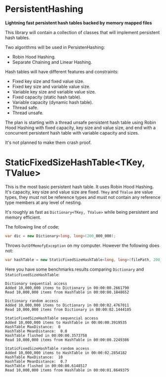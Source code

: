 # PersistentHashing
<strong>Lightning fast persistent hash tables backed by memory mapped files</strong>

This library will contain a collection of classes that will implement
persistent hash tables. 

Two algorithms will be used in PersistenHashing:
  * Robin Hood Hashing.
  * Separate Chaining and Linear Hashing.

Hash tables will have different features and constraints:
  * Fixed key size and fixed value size.
  * Fixed key size and variable value size.
  * Variable key size and variable value size.
  * Fixed capacity (static hash table).
  * Variable capacity (dynamic hash table).
  * Thread safe.
  * Thread unsafe.

The plan is starting with a thread unsafe persistent hash table using Robin Hood Hashing with fixed capacity,
key size and value size, and end with a concurrent persistent hash table with variable capacity and sizes.

It's not planned to make them crash proof.

# StaticFixedSizeHashTable<TKey, TValue>

This is the most basic persistent hash table. It uses Robin Hood Hashing. It's capacity, key size and value size are fixed.
`TKey` and `TValue` are value types, they must not be reference types and must not contain any reference type members at any level of nesting.

It's roughly as fast as `Dictionary<TKey, TValue>` while being persistent and memory efficient.

The following line of code:

```csharp
var dic = new Dictionary<long, long>(200_000_000);
```

Throws `OutOfMemofyException` on my computer. However the following does not:


```csharp
var hashTable = new StaticFixedSizeHashTable<long, long>(filePath, 200_000_000);
```



Here you have some benchmarks results comparing `Dictionary` and `StaticFixedSizeHashTable`:


```
Dictionary sequential access
Added 10,000,000 items to Dictionary in 00:00:00.2661790
Read 10,000,000 items from HashTable in 00:00:00.1848652

Dictionary random access
Added 10,000,000 items to Dictionary in 00:00:02.4767011
Read 10,000,000 items from Dictionary in 00:00:02.1444105

StaticFixedSizeHashTable sequencial access
Added 10,000,000 items to HashTable in 00:00:00.3919535
HashTable MaxDistance:  0
HashTable MeanDistance:  0.0
HashTable flushed in 00:00:00.3573758
Read 10,000,000 items from HashTable in 00:00:00.2249386

StaticFixedSizeHashTable random access
Added 10,000,000 items to HashTable in 00:00:02.2854182
HashTable MaxDistance:  10
HashTable MeanDistance:  0.7
HashTable flushed in 00:00:00.6148517
Read 10,000,000 items from HashTable in 00:00:01.8649375
```



